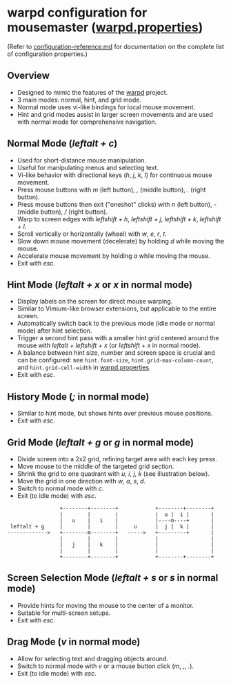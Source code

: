 # warpd configuration for mousemaster ([warpd.properties](warpd.properties))

(Refer to [configuration-reference.md](configuration-reference.md) for documentation on the complete list of configuration properties.)

## Overview

- Designed to mimic the features of the [warpd](https://github.com/rvaiya/warpd) project.
- 3 main modes: normal, hint, and grid mode.
- Normal mode uses vi-like bindings for local mouse movement.
- Hint and grid modes assist in larger screen movements and are used with normal mode for comprehensive navigation.

## Normal Mode (_leftalt + c_)

- Used for short-distance mouse manipulation.
- Useful for manipulating menus and selecting text.
- Vi-like behavior with directional keys (_h_, _j_, _k_, _l_) for continuous mouse movement.
- Press mouse buttons with _m_ (left button), _,_ (middle button), _._ (right button).
- Press mouse buttons then exit ("oneshot" clicks) with _n_ (left button), _-_ (middle button), _/_ (right button).
- Warp to screen edges with _leftshift + h_, _leftshift + j_, _leftshift + k_, _leftshift + l_.
- Scroll vertically or horizontally (wheel) with _w_, _e_, _r_, _t_.
- Slow down mouse movement (decelerate) by holding _d_ while moving the mouse.
- Accelerate mouse movement by holding _a_ while moving the mouse.
- Exit with _esc_.

## Hint Mode (_leftalt + x_ or _x_ in normal mode)

- Display labels on the screen for direct mouse warping.
- Similar to Vimium-like browser extensions, but applicable to the entire screen.
- Automatically switch back to the previous mode (idle mode or normal mode) after hint selection.
- Trigger a second hint pass with a smaller hint grid centered around the mouse with _leftalt + leftshift + x_ (or _leftshift + x_ in normal mode).
- A balance between hint size, number and screen space is crucial and can be configured: see `hint.font-size`, `hint.grid-max-column-count`, and `hint.grid-cell-width` in [warpd.properties](warpd.properties).
- Exit with _esc_.

## History Mode (_;_ in normal mode)

- Similar to hint mode, but shows hints over previous mouse positions.
- Exit with _esc_.

## Grid Mode (_leftalt + g_ or _g_ in normal mode)

- Divide screen into a 2x2 grid, refining target area with each key press.
- Move mouse to the middle of the targeted grid section.
- Shrink the grid to one quadrant with _u_, _i_, _j_, _k_ (see illustration below).
- Move the grid in one direction with _w_, _a_, _s_, _d_.
- Switch to normal mode with _c_.
- Exit (to idle mode) with _esc_.

```
                 +--------+--------+            +--------+--------+
                 |        |        |            |  u |  i |       |
                 |   u    |   i    |            |----m----+       |
 leftalt + g     |        |        |     u      |  j |  k |       |
------------->   +--------m--------+   ----->   +---------+       |
                 |        |        |            |                 |
                 |   j    |   k    |            |                 |
                 |        |        |            |                 |
                 +--------+--------+            +--------+--------+
```

## Screen Selection Mode (_leftalt + s_ or _s_ in normal mode)

- Provide hints for moving the mouse to the center of a monitor.
- Suitable for multi-screen setups.
- Exit with _esc_.

## Drag Mode (_v_ in normal mode)

- Allow for selecting text and dragging objects around.
- Switch to normal mode with _v_ or a mouse button click (_m_, _,_, _._).
- Exit (to idle mode) with _esc_.